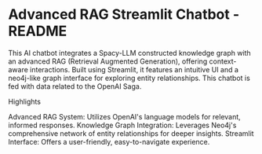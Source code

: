 # Advanced RAG Streamlit Chatbot - README 

This AI chatbot integrates a Spacy-LLM constructed knowledge graph with an advanced RAG (Retrieval Augmented Generation), offering context-aware interactions. Built using Streamlit, it features an intuitive UI and a neo4j-like graph interface for exploring entity relationships. This chatbot is fed with data related to the OpenAI Saga.

Highlights

Advanced RAG System: Utilizes OpenAI's language models for relevant, informed responses.
Knowledge Graph Integration: Leverages Neo4j's comprehensive network of entity relationships for deeper insights.
Streamlit Interface: Offers a user-friendly, easy-to-navigate experience.
